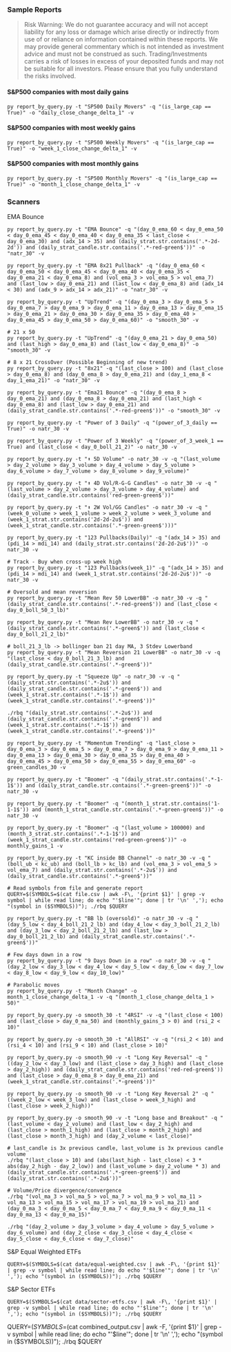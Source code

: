 ### Sample Reports

> Risk Warning: We do not guarantee accuracy and will not accept liability for any loss or damage which arise directly or indirectly from use of or reliance on information contained within these reports. We may provide general commentary which is not intended as investment advice and must not be construed as such. Trading/Investments carries a risk of losses in excess of your deposited funds and may not be suitable for all investors. Please ensure that you fully understand the risks involved.
 
#### S&P500 companies with most daily gains

```shell
py report_by_query.py -t "SP500 Daily Movers" -q "(is_large_cap == True)" -o "daily_close_change_delta_1" -v
```

#### S&P500 companies with most weekly gains

```shell
py report_by_query.py -t "SP500 Weekly Movers" -q "(is_large_cap == True)" -o "week_1_close_change_delta_1" -v
```

#### S&P500 companies with most monthly gains

```shell
py report_by_query.py -t "SP500 Monthly Movers" -q "(is_large_cap == True)" -o "month_1_close_change_delta_1" -v
```

### Scanners

EMA Bounce
```shell
py report_by_query.py -t "EMA Bounce" -q "(day_0_ema_60 < day_0_ema_50 < day_0_ema_45 < day_0_ema_40 < day_0_ema_35 < last_close < day_0_ema_30) and (adx_14 > 35) and (daily_strat.str.contains('.*-2d-2d')) and (daily_strat_candle.str.contains('.*-red-green$'))" -o "natr_30" -v
```

```shell
py report_by_query.py -t "EMA 8x21 Pullback" -q "(day_0_ema_60 < day_0_ema_50 < day_0_ema_45 < day_0_ema_40 < day_0_ema_35 < day_0_ema_21 < day_0_ema_8) and (vol_ema_3 > vol_ema_5 > vol_ema_7) and (last_low > day_0_ema_21) and (last_low < day_0_ema_8) and (adx_14 < 30) and (adx_9 > adx_14 > adx_21)" -o "natr_30" -v
```

```shell
py report_by_query.py -t "UpTrend" -q "(day_0_ema_3 > day_0_ema_5 > day_0_ema_7 > day_0_ema_9 > day_0_ema_11 > day_0_ema_13 > day_0_ema_15 > day_0_ema_21 > day_0_ema_30 > day_0_ema_35 > day_0_ema_40 > day_0_ema_45 > day_0_ema_50 > day_0_ema_60)" -o "smooth_30" -v
```

```shell
# 21 x 50
py report_by_query.py -t "UpTrend" -q "(day_0_ema_21 > day_0_ema_50) and (last_high > day_0_ema_8) and (last_low < day_0_ema_8)" -o "smooth_30" -v
```

```shell
# 8 x 21 CrossOver (Possible Beginning of new trend)
py report_by_query.py -t "8x21" -q "(last_close > 100) and (last_close > day_0_ema_8) and (day_0_ema_8 > day_0_ema_21) and (day_1_ema_8 < day_1_ema_21)" -o "natr_30" -v
```

```shell
py report_by_query.py -t "Ema21 Bounce" -q "(day_0_ema_8 > day_0_ema_21) and (day_0_ema_8 > day_0_ema_21) and (last_high < day_0_ema_8) and (last_low > day_0_ema_21) and (daily_strat_candle.str.contains('.*-red-green$'))" -o "smooth_30" -v
```

```shell
py report_by_query.py -t "Power of 3 Daily" -q "(power_of_3_daily == True)" -o natr_30 -v
```

```shell
py report_by_query.py -t "Power of 3 Weekly" -q "(power_of_3_week_1 == True) and (last_close < day_0_boll_21_2)" -o natr_30 -v
```

```shell
py report_by_query.py -t "⬆ 5D Volume" -o natr_30 -v -q "(last_volume > day_2_volume > day_3_volume > day_4_volume > day_5_volume > day_6_volume > day_7_volume > day_8_volume > day_9_volume)"
```

```shell
py report_by_query.py -t "⬆ 4D Vol/R-G-G Candles" -o natr_30 -v -q "(last_volume > day_2_volume > day_3_volume > day_4_volume) and (daily_strat_candle.str.contains('red-green-green$'))"
```

```shell
py report_by_query.py -t "⬆ 2W Vol/GG Candles" -o natr_30 -v -q "(week_0_volume > week_1_volume > week_2_volume > week_3_volume and (week_1_strat.str.contains('2d-2d-2u$')) and (week_1_strat_candle.str.contains('.*-green-green$')))"
```

```shell
py report_by_query.py -t "123 Pullbacks(Daily)" -q "(adx_14 > 35) and (pdi_14 > mdi_14) and (daily_strat.str.contains('2d-2d-2u$'))" -o natr_30 -v
```

```shell
# Track - Buy when cross-up week high
py report_by_query.py -t "123 Pullbacks(week_1)" -q "(adx_14 > 35) and (pdi_14 > mdi_14) and (week_1_strat.str.contains('2d-2d-2u$'))" -o natr_30 -v
```

```shell
# Oversold and mean reversion
py report_by_query.py -t "Mean Rev 50 LowerBB" -o natr_30 -v -q "(daily_strat_candle.str.contains('.*-red-green$')) and (last_close < day_0_boll_50_3_lb)"
```

```shell
py report_by_query.py -t "Mean Rev LowerBB" -o natr_30 -v -q "(daily_strat_candle.str.contains('.*-green$')) and (last_close < day_0_boll_21_2_lb)"
```

```shell
# boll_21_3_lb -> bollinger ban 21 day MA, 3 Stdev Lowerband
py report_by_query.py -t "Mean Reversion 21 LowerBB" -o natr_30 -v -q "(last_close < day_0_boll_21_3_lb) and (daily_strat_candle.str.contains('.*-green$'))"
```

```shell
py report_by_query.py -t "Squeeze Up" -o natr_30 -v -q "(daily_strat.str.contains('.*-2u$')) and (daily_strat_candle.str.contains('.*-green$')) and (week_1_strat.str.contains('.*-1$')) and (week_1_strat_candle.str.contains('.*-green$'))"
```

```shell
./rbq "(daily_strat.str.contains('.*-2u$')) and (daily_strat_candle.str.contains('.*-green$')) and (week_1_strat.str.contains('.*-1$')) and (week_1_strat_candle.str.contains('.*-green$'))"
```

```shell
py report_by_query.py -t "Momentum Trending" -q "last_close > day_0_ema_3 > day_0_ema_5 > day_0_ema_7 > day_0_ema_9 > day_0_ema_11 > day_0_ema_13 > day_0_ema_30 > day_0_ema_35 > day_0_ema_40 > day_0_ema_45 > day_0_ema_50 > day_0_ema_55 > day_0_ema_60" -o green_candles_30 -v
```

```shell
py report_by_query.py -t "Boomer" -q "(daily_strat.str.contains('.*-1-1$')) and (daily_strat_candle.str.contains('.*-green-green$'))" -o natr_30 -v
```

```shell
py report_by_query.py -t "Boomer" -q "(month_1_strat.str.contains('1-1-1$')) and (month_1_strat_candle.str.contains('.*-green-green$'))" -o natr_30 -v
```

```shell
py report_by_query.py -t "Boomer" -q "(last_volume > 100000) and (month_3_strat.str.contains('.*-1-1$')) and (week_1_strat_candle.str.contains('red-green-green$'))" -o monthly_gains_1 -v
```

```shell
py report_by_query.py -t "KC inside BB Channel" -o natr_30 -v -q "(boll_ub < kc_ub) and (boll_lb > kc_lb) and (vol_ema_3 > vol_ema_5 > vol_ema_7) and (daily_strat.str.contains('.*-2u$')) and (daily_strat_candle.str.contains('.*-green$'))"
```

```shell
# Read symbols from file and generate report
QUERY=$(SYMBOLS=$(cat file.csv | awk -F\, '{print $1}' | grep -v symbol | while read line; do echo "'$line'"; done | tr '\n' ','); echo "(symbol in ($SYMBOLS))"); ./rbq $QUERY
```

```shell
py report_by_query.py -t "BB lb (oversold)" -o natr_30 -v -q "(day_5_low < day_4_boll_21_2_lb) and (day_4_low < day_3_boll_21_2_lb) and (day_3_low < day_2_boll_21_2_lb) and (last_low > day_0_boll_21_2_lb) and (daily_strat_candle.str.contains('.*-green$'))"
```

```shell
# Few days down in a row
py report_by_query.py -t "9 Days Down in a row" -o natr_30 -v -q "(day_2_low < day_3_low < day_4_low < day_5_low < day_6_low < day_7_low < day_8_low < day_9_low < day_10_low)"
```

```shell
# Parabolic moves
py report_by_query.py -t "Month Change" -o month_1_close_change_delta_1 -v -q "(month_1_close_change_delta_1 > 50)" 
```

```shell
py report_by_query.py -o smooth_30 -t "4RSI" -v -q "(last_close < 100) and (last_close > day_0_ma_50) and (monthly_gains_3 > 0) and (rsi_2 < 10)"
```

```shell
py report_by_query.py -o smooth_30 -t "AllRSI" -v -q "(rsi_2 < 10) and (rsi_4 < 10) and (rsi_9 < 10) and (last_close > 10)"
```

```shell
py report_by_query.py -o smooth_90 -v -t "Long Key Reversal" -q "((day_2_low < day_3_low) and (last_close > day_3_high) and (last_close > day_2_high)) and (daily_strat_candle.str.contains('red-red-green$')) and (last_close > day_0_ema_8 > day_0_ema_21) and (week_1_strat_candle.str.contains('.*-green$'))"
```

```shell
py report_by_query.py -o smooth_90 -v -t "Long Key Reversal 2" -q "((week_2_low < week_3_low) and (last_close > week_3_high) and (last_close > week_2_high))"
```

```shell
py report_by_query.py -o smooth_90 -v -t "Long base and Breakout" -q "(last_volume < day_2_volume) and (last_low < day_2_high) and (last_close > month_1_high) and (last_close > month_2_high) and (last_close > month_3_high) and (day_2_volume < last_close)"
```

```shell
# last_candle is 3x previous candle, last_volume is 3x previous candle volume
./rbq "(last_close > 10) and (abs(last_high - last_close) < 3 * abs(day_2_high - day_2_low)) and (last_volume > day_2_volume * 3) and (daily_strat_candle.str.contains('.*-green-green$')) and (daily_strat.str.contains('.*-2u$'))"
```

```shell
# Volume/Price divergence/convergence
./rbq "(vol_ma_3 > vol_ma_5 > vol_ma_7 > vol_ma_9 > vol_ma_11 > vol_ma_13 > vol_ma_15 > vol_ma_17 > vol_ma_19 > vol_ma_21) and (day_0_ma_3 < day_0_ma_5 < day_0_ma_7 < day_0_ma_9 < day_0_ma_11 < day_0_ma_13 < day_0_ma_15)"
```

```shell
./rbq "(day_2_volume > day_3_volume > day_4_volume > day_5_volume > day_6_volume) and (day_2_close < day_3_close < day_4_close < day_5_close < day_6_close < day_7_close)"
```

S&P Equal Weighted ETFs
```shell
QUERY=$(SYMBOLS=$(cat data/equal-weighted.csv | awk -F\, '{print $1}' | grep -v symbol | while read line; do echo "'$line'"; done | tr '\n' ','); echo "(symbol in ($SYMBOLS))"); ./rbq $QUERY
```

S&P Sector ETFs
```shell
QUERY=$(SYMBOLS=$(cat data/sector-etfs.csv | awk -F\, '{print $1}' | grep -v symbol | while read line; do echo "'$line'"; done | tr '\n' ','); echo "(symbol in ($SYMBOLS))"); ./rbq $QUERY
```


QUERY=$(SYMBOLS=$(cat combined_output.csv | awk -F\, '{print $1}' | grep -v symbol | while read line; do echo "'$line'"; done | tr '\n' ','); echo "(symbol in ($SYMBOLS))"); ./rbq $QUERY
